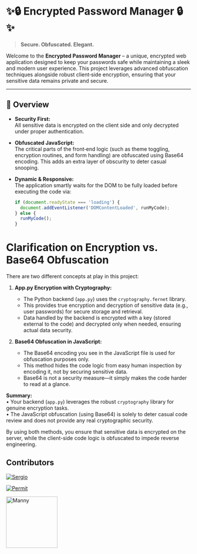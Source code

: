 # ✨🔒 Encrypted Password Manager 🔒✨

> **Secure. Obfuscated. Elegant.**

Welcome to the **Encrypted Password Manager** – a unique, encrypted web application designed to keep your passwords safe while maintaining a sleek and modern user experience. This project leverages advanced obfuscation techniques alongside robust client‐side encryption, ensuring that your sensitive data remains private and secure.


----



## 🎯 Overview

- **Security First:**  
  All sensitive data is encrypted on the client side and only decrypted under proper authentication.

- **Obfuscated JavaScript:**  
  The critical parts of the front‑end logic (such as theme toggling, encryption routines, and form handling) are obfuscated using Base64 encoding. This adds an extra layer of obscurity to deter casual snooping.

- **Dynamic & Responsive:**  
  The application smartly waits for the DOM to be fully loaded before executing the code via:
  ```javascript
  if (document.readyState === 'loading') {
    document.addEventListener('DOMContentLoaded', runMyCode);
  } else {
    runMyCode();
  }

# Clarification on Encryption vs. Base64 Obfuscation

There are two different concepts at play in this project:

1. **App.py Encryption with Cryptography:**  
   - The Python backend (`app.py`) uses the `cryptography.fernet` library.  
   - This provides true encryption and decryption of sensitive data (e.g., user passwords) for secure storage and retrieval.  
   - Data handled by the backend is encrypted with a key (stored external to the code) and decrypted only when needed, ensuring actual data security.

2. **Base64 Obfuscation in JavaScript:**  
   - The Base64 encoding you see in the JavaScript file is used for obfuscation purposes only.  
   - This method hides the code logic from easy human inspection by encoding it, not by securing sensitive data.  
   - Base64 is not a security measure—it simply makes the code harder to read at a glance.

**Summary:**  
• Your backend (`app.py`) leverages the robust `cryptography` library for genuine encryption tasks.  
• The JavaScript obfuscation (using Base64) is solely to deter casual code review and does not provide any real cryptographic security.

By using both methods, you ensure that sensitive data is encrypted on the server, while the client-side code logic is obfuscated to impede reverse engineering.

## Contributors

<!-- Contributors list -->
[![Sergio](https://github.com/sedavid1.png?size=140)](https://github.com/sedavid1)

[![Permit](https://github.com/Permiting.png?size=140)](https://github.com/Permiting)


<a href="https://github.com/mannydelara1">
  <img src="https://github.com/mannydelara1.png" alt="Manny" width="140" height="140">
</a>
